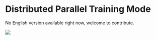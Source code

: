 # Distributed Parallel Training Mode

No English version available right now, welcome to contribute.

<a href="https://gitee.com/mindspore/docs/blob/r1.6/docs/mindspore/programming_guide/source_en/distributed_training_mode.md" target="_blank"><img src="https://gitee.com/mindspore/docs/raw/r1.6/resource/_static/logo_source_en.png"></a>

